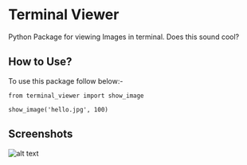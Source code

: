 # Terminal Viewer
Python Package for viewing Images in terminal. Does this sound cool? 

## How to Use?

To use this package follow below:- 

```
from terminal_viewer import show_image

show_image('hello.jpg', 100)
```
## Screenshots

![alt text](screenshots/insta.jpg)